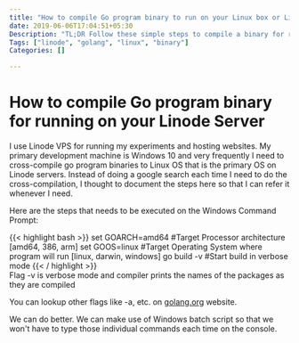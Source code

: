 ```yaml
---
title: "How to compile Go program binary to run on your Linux box or Linode Server"
date: 2019-06-06T17:04:51+05:30
Description: "TL;DR Follow these simple steps to compile a binary for running on Linode VPS machines."
Tags: ["linode", "golang", "linux", "binary"]
Categories: []

---
```


# How to compile Go program binary for running on your Linode Server

I use Linode VPS for running my experiments and hosting websites. My primary development machine is Windows 10 and very frequently I need to cross-compile go program binaries to Linux OS that is the primary OS on Linode servers. Instead of doing a google search each time I need to do the cross-compilation, I thought to document the steps here so that I can refer it whenever I need.

Here are the steps that needs to be executed on the Windows Command Prompt:

<div class="code">
{{< highlight bash >}}
set GOARCH=amd64    #Target Processor architecture [amd64, 386, arm]
set GOOS=linux      #Target Operating System where program will run [linux, darwin, windows] 
go build -v         #Start build in verbose mode
{{< / highlight >}} 
</div>
Flag -v is verbose mode and compiler prints the names of the packages as they are compiled

You can lookup other flags like -a, etc. on [golang.org](https://golang.org/cmd/go/) website.

We can do better. We can make use of Windows batch script so that we won't have to type those individual commands each time on the console.
